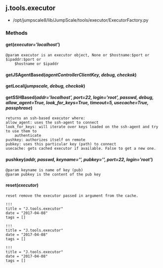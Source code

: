 <!-- toc -->
## j.tools.executor

- /opt/jumpscale8/lib/JumpScale/tools/executor/ExecutorFactory.py

### Methods

#### get(*executor='localhost'*) 

```
@param executor is an executor object, None or $hostname:$port or $ipaddr:$port or
    $hostname or $ipaddr

```

#### getJSAgentBased(*agentControllerClientKey, debug, checkok*) 

#### getLocal(*jumpscale, debug, checkok*) 

#### getSSHBased(*addr='localhost', port=22, login='root', passwd, debug, allow_agent=True, look_for_keys=True, timeout=5, usecache=True, passphrase*) 

```
returns an ssh-based executor where:
allow_agent: uses the ssh-agent to connect
look_for_keys: will iterate over keys loaded on the ssh-agent and try to use them to
    authenticate
pushkey: authorizes itself on remote
pubkey: uses this particular key (path) to connect
usecache: gets cached executor if available. False to get a new one.

```

#### pushkey(*addr, passwd, keyname='', pubkey='', port=22, login='root'*) 

```
@param keyname is name of key (pub)
@param pubkey is the content of the pub key

```

#### reset(*executor*) 

```
reset remove the executor passed in argument from the cache.

```


```
!!!
title = "J.tools.executor"
date = "2017-04-08"
tags = []
```

```
!!!
title = "J.tools.executor"
date = "2017-04-08"
tags = []
```

```
!!!
title = "J.tools.executor"
date = "2017-04-08"
tags = []
```
